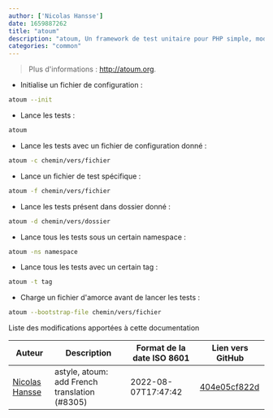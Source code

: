 ```yaml
---
author: ['Nicolas Hansse']
date: 1659887262
title: "atoum"
description: "atoum, Un framework de test unitaire pour PHP simple, moderne et intuitif."
categories: "common"
---
```

> Plus d'informations : <http://atoum.org>.

- Initialise un fichier de configuration :

```bash
atoum --init
```

- Lance les tests :

```bash
atoum
```

- Lance les tests avec un fichier de configuration donné :

```bash
atoum -c chemin/vers/fichier
```

- Lance un fichier de test spécifique :

```bash
atoum -f chemin/vers/fichier
```

- Lance les tests présent dans dossier donné :

```bash
atoum -d chemin/vers/dossier
```

- Lance tous les tests sous un certain namespace :

```bash
atoum -ns namespace
```

- Lance tous les tests avec un certain tag :

```bash
atoum -t tag
```

- Charge un fichier d'amorce avant de lancer les tests :

```bash
atoum --bootstrap-file chemin/vers/fichier
```
Liste des modifications apportées à cette documentation


Auteur | Description | Format de la date ISO 8601 | Lien vers GitHub
------|-----|-----|-----
[Nicolas Hansse](mailto:nico.hansse@gmail.com) | astyle, atoum: add French translation (#8305) | 2022-08-07T17:47:42 | [404e05cf822d](https://github.com/tldr-pages/tldr/commit/404e05cf822db5a9d7b8e96505dccc9e796c4851)

